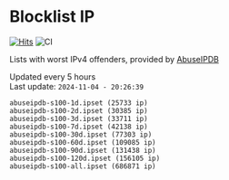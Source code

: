# Blocklist IP

[![Hits](https://hits.seeyoufarm.com/api/count/incr/badge.svg?url=https%3A%2F%2Fgithub.com%2Fborestad%2Fblocklist-ip%2F&count_bg=%2379C83D&title_bg=%23555555&icon=&icon_color=%23E7E7E7&title=hits&edge_flat=false)](https://hits.seeyoufarm.com)  ![CI](https://img.shields.io/github/workflow/status/borestad/blocklist-ip/CI?style=flat-square)

Lists with worst IPv4 offenders, provided by [AbuseIPDB](https://www.abuseipdb.com/)

<!-- FOOTER-PLACEHOLDER -->
Updated every 5 hours<br>
Last update: `2024-11-04 - 20:26:39`
```
abuseipdb-s100-1d.ipset (25733 ip)
abuseipdb-s100-2d.ipset (30385 ip)
abuseipdb-s100-3d.ipset (33711 ip)
abuseipdb-s100-7d.ipset (42138 ip)
abuseipdb-s100-30d.ipset (77303 ip)
abuseipdb-s100-60d.ipset (109085 ip)
abuseipdb-s100-90d.ipset (131438 ip)
abuseipdb-s100-120d.ipset (156105 ip)
abuseipdb-s100-all.ipset (686871 ip)
```
